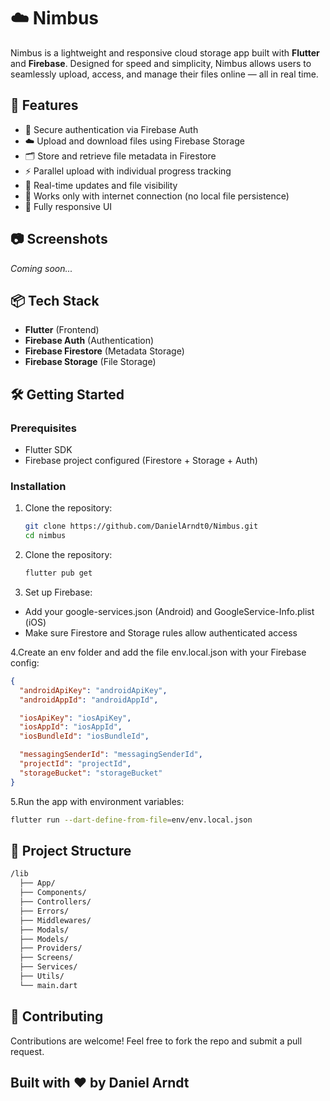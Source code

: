 # ☁️ Nimbus

Nimbus is a lightweight and responsive cloud storage app built with **Flutter** and **Firebase**. Designed for speed and simplicity, Nimbus allows users to seamlessly upload, access, and manage their files online — all in real time.

## 🚀 Features

- 🔐 Secure authentication via Firebase Auth
- ☁️ Upload and download files using Firebase Storage
- 🗂️ Store and retrieve file metadata in Firestore
- ⚡ Parallel upload with individual progress tracking
- 🔄 Real-time updates and file visibility
- 📶 Works only with internet connection (no local file persistence)
- 📱 Fully responsive UI

## 📷 Screenshots

_Coming soon..._

## 📦 Tech Stack

- **Flutter** (Frontend)
- **Firebase Auth** (Authentication)
- **Firebase Firestore** (Metadata Storage)
- **Firebase Storage** (File Storage)

## 🛠️ Getting Started

### Prerequisites

- Flutter SDK
- Firebase project configured (Firestore + Storage + Auth)

### Installation

1. Clone the repository:

   ```bash
   git clone https://github.com/DanielArndt0/Nimbus.git
   cd nimbus
   ```
2. Clone the repository:
   ```bash
   flutter pub get
   ```

3. Set up Firebase:
- Add your google-services.json (Android) and GoogleService-Info.plist (iOS)
- Make sure Firestore and Storage rules allow authenticated access

4.Create an env folder and add the file env.local.json with your Firebase config:
```json
{
  "androidApiKey": "androidApiKey",
  "androidAppId": "androidAppId",

  "iosApiKey": "iosApiKey",
  "iosAppId": "iosAppId",
  "iosBundleId": "iosBundleId",

  "messagingSenderId": "messagingSenderId",
  "projectId": "projectId",
  "storageBucket": "storageBucket"
}
```

5.Run the app with environment variables:
```bash
flutter run --dart-define-from-file=env/env.local.json
```

## 📂 Project Structure
```bash
/lib
  ├── App/
  ├── Components/
  ├── Controllers/
  ├── Errors/
  ├── Middlewares/
  ├── Modals/
  ├── Models/
  ├── Providers/
  ├── Screens/
  ├── Services/
  ├── Utils/
  └── main.dart
```

## 🤝 Contributing
Contributions are welcome! Feel free to fork the repo and submit a pull request.

## Built with ❤️ by Daniel Arndt
